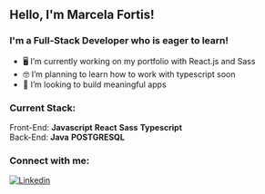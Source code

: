 ## Hello, I'm Marcela Fortis! 

### I'm a Full-Stack Developer who is eager to learn!
- 🖥 I’m currently working on my portfolio with React.js and Sass
- 🤓 I’m planning to learn how to work with typescript soon
- :herb: I’m looking to build meaningful apps


### Current Stack: 

Front-End: **Javascript** **React** **Sass** **Typescript**
<br />
Back-End: **Java** **POSTGRESQL**



### Connect with me: 
[![Linkedin](https://camo.githubusercontent.com/667dec86e11556623f93d822260cc5df3f78b7a1/68747470733a2f2f696d672e736869656c64732e696f2f62616467652f2d4c696e6b6564496e2d626c75653f7374796c653d666c61742d737175617265266c6f676f3d4c696e6b6564696e266c6f676f436f6c6f723d7768697465266c696e6b3d68747470733a2f2f7777772e6c696e6b6564696e2e636f6d2f696e2f6c65746963696163616d706f73732f)](https://www.linkedin.com/in/marcela-fortis/)
&nbsp;




